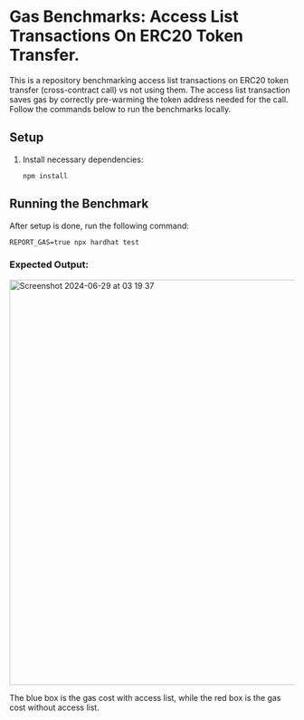 # Gas Benchmarks: Access List Transactions On ERC20 Token Transfer.

This is a repository benchmarking access list transactions on ERC20 token transfer (cross-contract call) vs not using them. The access list transaction saves gas by correctly pre-warming the token address needed for the call. Follow the commands below to run the benchmarks locally.

## Setup
    
 1. Install necessary dependencies:

    ```shell
    npm install
    ```
## Running the Benchmark

After setup is done, run the following command:

```shell
REPORT_GAS=true npx hardhat test
```
### Expected Output:
<img width="716" alt="Screenshot 2024-06-29 at 03 19 37" src="https://github.com/RareSkills/access-list-benchmarks/assets/36541366/d8193045-6b08-498e-98eb-cd9c0554c398">


The blue box is the gas cost with access list, while the red box is the gas cost without access list.

